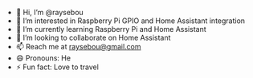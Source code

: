 - 👋 Hi, I’m @raysebou
- 👀 I’m interested in Raspberry Pi GPIO and Home Assistant integration
- 🌱 I’m currently learning Raspberry Pi and Home Assistant
- 💞️ I’m looking to collaborate on Home Assistant
- 📫 Reach me at raysebou@gmail.com
- 😄 Pronouns: He
- ⚡ Fun fact: Love to travel

<!---
raysebou/raysebou is a ✨ special ✨ repository because its `README.md` (this file) appears on your GitHub profile.
You can click the Preview link to take a look at your changes.
--->

